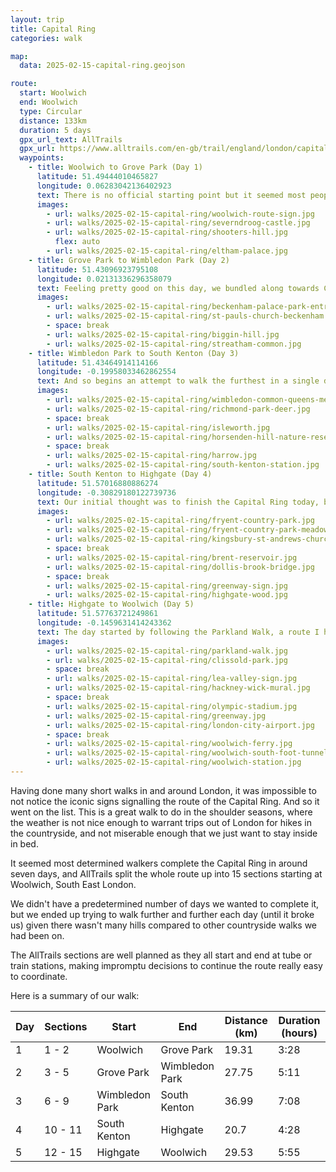 ```yaml
---
layout: trip
title: Capital Ring
categories: walk

map:
  data: 2025-02-15-capital-ring.geojson

route:
  start: Woolwich
  end: Woolwich
  type: Circular
  distance: 133km
  duration: 5 days
  gpx_url_text: AllTrails
  gpx_url: https://www.alltrails.com/en-gb/trail/england/london/capital-ring--2
  waypoints:
    - title: Woolwich to Grove Park (Day 1)
      latitude: 51.49444010465827
      longitude: 0.06283042136402923
      text: There is no official starting point but it seemed most people start in Woolwich (at least that is where the AllTrails route starts). With easy to moderate difficulty, this section was a good warm up for things to come. The stroll along the Thames at the beginning was really nice (always good to see the Thames). Then the uphill section towards Severndroog Castle and Shooters Hill gave panoramic views back towards the City. Lunch was at the Harvesters in Falconwood, before a lot of pavement walking to finish at Grove Park train station.
      images:
        - url: walks/2025-02-15-capital-ring/woolwich-route-sign.jpg
        - url: walks/2025-02-15-capital-ring/severndroog-castle.jpg
        - url: walks/2025-02-15-capital-ring/shooters-hill.jpg
          flex: auto
        - url: walks/2025-02-15-capital-ring/eltham-palace.jpg
    - title: Grove Park to Wimbledon Park (Day 2)
      latitude: 51.43096923795108
      longitude: 0.02131336296358079
      text: Feeling pretty good on this day, we bundled along towards Crystal Palace on a good pace via some local parks and nature reserves. It was a Sunday, so the market was open in Crystal Palace park. Perfect lunch spot (if you can find a bench to sit on). Next up was a section I was dreading - the hills of South London. The climb up to Norwood and Streatham I had walked before, but this time after already walking 12km it was a bit harder than needed. Nevertheless, we soldiered on. I was pleasantly surprised that we arrived so quickly to Balham after passing through Tooting Common. An air of familiarity brought a spring to my step, and we resupplied our water before heading towards Wandsworth Common, taking a left down Wandsworth Cemetery before finishing the day at Wimbledon Park tube station.
      images:
        - url: walks/2025-02-15-capital-ring/beckenham-palace-park-entrance.jpg
        - url: walks/2025-02-15-capital-ring/st-pauls-church-beckenham.jpg
        - space: break
        - url: walks/2025-02-15-capital-ring/biggin-hill.jpg
        - url: walks/2025-02-15-capital-ring/streatham-common.jpg
    - title: Wimbledon Park to South Kenton (Day 3)
      latitude: 51.43464914114166
      longitude: -0.19958033462862554
      text: And so begins an attempt to walk the furthest in a single day, personally. The walk from Wimbledon Park up to the Commons was one I have done many times, so I knew what to expect. It was a surprise to see Queen's Mere Lake drained for some maintenance. A short hop over the A3 had us march through the centre of Richmond Park and soon onto the banks of the River Thames. Since we set off early today, and still feeling fresh, we decided to continue across the footbridge and over to Isleworth. I had never been to Syon Park and a brief glimpse suggested I might enjoy a proper visit in the future. Lunch was at The Weir Bar in Brentford, a delightful pub serving classing Sunday Roasts. Having refuelled, we continued along the River Brent for what felt like an eternity. Probably my least favourite section of the whole walk. Though river walks are nice, this one was very very long and monotonous. We finally left the river at Greenford and entered Horsenden Hill Nature Reserve. The final climb up towards Harrow was hard on the legs. My knees were really hurting at this point and had to take more stops than I wanted. But soon enough, we were descending down towards South Kenton. Coupled with the weather being bitterly cold and drizzly, this was one day we were all glad was over.
      images:
        - url: walks/2025-02-15-capital-ring/wimbledon-common-queens-mere-lake.jpg
        - url: walks/2025-02-15-capital-ring/richmond-park-deer.jpg
        - space: break
        - url: walks/2025-02-15-capital-ring/isleworth.jpg
        - url: walks/2025-02-15-capital-ring/horsenden-hill-nature-reserve.jpg
        - space: break
        - url: walks/2025-02-15-capital-ring/harrow.jpg
        - url: walks/2025-02-15-capital-ring/south-kenton-station.jpg
    - title: South Kenton to Highgate (Day 4)
      latitude: 51.57016880886274
      longitude: -0.30829180122739736
      text: Our initial thought was to finish the Capital Ring today, but since we had all sustained injuries from the previous 34km stretch, we thought it would be wise not to walk the remaining 46km in one day. Instead, greeted with beautiful clear blue skies and warmth from the spring sun, we had a slow relaxed walk past reservoirs and through meadows. The distance was short today at 20km, but it was really enjoyable. After a nice lunch in Hendon Central, we were soon following Mutton Brook and the Dollis Valley Greenwalk towards East Finchley where we had a brief detour to find ice lollies. Then to finish the day, we crossed Highgate Wood and finished at Highgate Tube Station.
      images:
        - url: walks/2025-02-15-capital-ring/fryent-country-park.jpg
        - url: walks/2025-02-15-capital-ring/fryent-country-park-meadow.jpg
        - url: walks/2025-02-15-capital-ring/kingsbury-st-andrews-church.jpg
        - space: break
        - url: walks/2025-02-15-capital-ring/brent-reservoir.jpg
        - url: walks/2025-02-15-capital-ring/dollis-brook-bridge.jpg
        - space: break
        - url: walks/2025-02-15-capital-ring/greenway-sign.jpg
        - url: walks/2025-02-15-capital-ring/highgate-wood.jpg
    - title: Highgate to Woolwich (Day 5)
      latitude: 51.57763721249861
      longitude: -0.1459631414243362
      text: The day started by following the Parkland Walk, a route I had completed before. It was really nice to walk through many of London's parks during the Capital Ring route, and Finsbury Park was no exception. Much of the route after Stoke Newington was in residential areas until we got to the River Lea and started walking south down Hackney Marshes. We followed the canal down towards Hackney Wick for lunch, and detoured through the Olympic Park to Westfield in search of post-lunch desserts. Once satisfied with sweet treats, we joined the Greenway for many many kilometres of straight walk ways through East London. We left the Greenway at Beckton and started making our way towards the east side of London City Airport, and down to the Woolwich Ferry North Terminal. After a brief sprint for the ferry, we made it on board and had a quiet crossing before reaching our starting point of the Capital Ring. We had finished.
      images:
        - url: walks/2025-02-15-capital-ring/parkland-walk.jpg
        - url: walks/2025-02-15-capital-ring/clissold-park.jpg
        - space: break
        - url: walks/2025-02-15-capital-ring/lea-valley-sign.jpg
        - url: walks/2025-02-15-capital-ring/hackney-wick-mural.jpg
        - space: break
        - url: walks/2025-02-15-capital-ring/olympic-stadium.jpg
        - url: walks/2025-02-15-capital-ring/greenway.jpg
        - url: walks/2025-02-15-capital-ring/london-city-airport.jpg
        - space: break
        - url: walks/2025-02-15-capital-ring/woolwich-ferry.jpg
        - url: walks/2025-02-15-capital-ring/woolwich-south-foot-tunnel.jpg
        - url: walks/2025-02-15-capital-ring/woolwich-station.jpg
---
```


Having done many short walks in and around London, it was impossible to not notice the iconic signs signalling the route of the Capital Ring. And so it went on the list. This is a great walk to do in the shoulder seasons, where the weather is not nice enough to warrant trips out of London for hikes in the countryside, and not miserable enough that we just want to stay inside in bed.

It seemed most determined walkers complete the Capital Ring in around seven days, and AllTrails split the whole route up into 15 sections starting at Woolwich, South East London.

We didn't have a predetermined number of days we wanted to complete it, but we ended up trying to walk further and further each day (until it broke us) given there wasn't many hills compared to other countryside walks we had been on.

The AllTrails sections are well planned as they all start and end at tube or train stations, making impromptu decisions to continue the route really easy to coordinate.

Here is a summary of our walk:

| Day | Sections | Start          | End            | Distance (km) | Duration (hours) |
| --- | -------- | -------------- | -------------- | ------------- | ---------------- |
| 1   | 1 - 2    | Woolwich       | Grove Park     | 19.31         | 3:28             |
| 2   | 3 - 5    | Grove Park     | Wimbledon Park | 27.75         | 5:11             |
| 3   | 6 - 9    | Wimbledon Park | South Kenton   | 36.99         | 7:08             |
| 4   | 10 - 11  | South Kenton   | Highgate       | 20.7          | 4:28             |
| 5   | 12 - 15  | Highgate       | Woolwich       | 29.53         | 5:55             |
